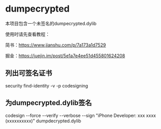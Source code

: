 # dumpecrypted
本项目包含一个未签名的dumpecrypted.dylib

使用时请先查看教程：

简书：https://www.jianshu.com/p/7a173a1d7529

掘金：https://juejin.im/post/5e1a7e4ee51d455801624208

## 列出可签名证书
security find-identity -v -p codesigning

## 为dumpecrypted.dylib签名
codesign --force --verify --verbose --sign "iPhone Developer: xxx xxxx (xxxxxxxxxx)" dumpdecrypted.dylib
